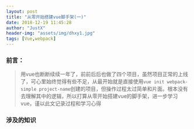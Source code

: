 ```yaml
---
layout: post
title: "从零开始搭建vue脚手架(一)"
date: 2018-12-19 11:45:28
author: "JustX"
header-img: "assets/img/dhxy1.jpg"
tags: [Vue,webpack]
---
```


### 前言：

> 用vue也断断续续一年了，前前后后也做了四个项目，虽然项目正常的上线了，可心里始终觉得有些不足，从最开始就是直接使用`vue init webpack-simple project-name`创建的项目，但操作过程太过简单和片面。根本没有去理解其中的逻辑，所以打算从零开始搭建vue的脚手架，进一步学习vue，谨以此文记录过程和学习心得



### 涉及的知识

